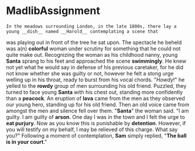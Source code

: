 # MadlibAssignment

	In the meadows surrounding London, in the late 1800s, there lay a young __dish__ named __Harold__ contemplating a scene that
 was playing out in front of the tree he sat upon. The spectacle he beheld was a(n) __colorful__ woman under scrutiny for something that he could 
not quite make out. Recognizing the woman as his childhood nanny, young __Santa__ sprang to his feet and approached the scene
 __swimmingly__. He knew not yet what he would say in defense of his previous caretaker, for he did not know whether she was guilty or not,
 however he felt a stong urge welling up in his throat, ready to burst from his vocal chords.
	 "_Howdy_!" he yelled to the __rowdy__ group of men surrounding his old friend. Puzzled, they turned to face young __Santa__ with his chest out, standing more confidently than a __peacock__. An eruption of __lava__ came from the men as they
observed our young hero, standing up for his old friend. Then an old voice came from amongst the men and silence fell over them. 
	"__Santa__" the woman said. "I am guilty. I am guilty of __arson__. One day I was in the town and I felt the urge to __eat
purjury__. Now as you know this is punishable by __detention__. However, if you will testify on my behalf, I may be relieved of this
 charge. What say you?"
	Following a moment of contemplation, __Sam__ simply replied, "__The ball is in your court__."    
  

